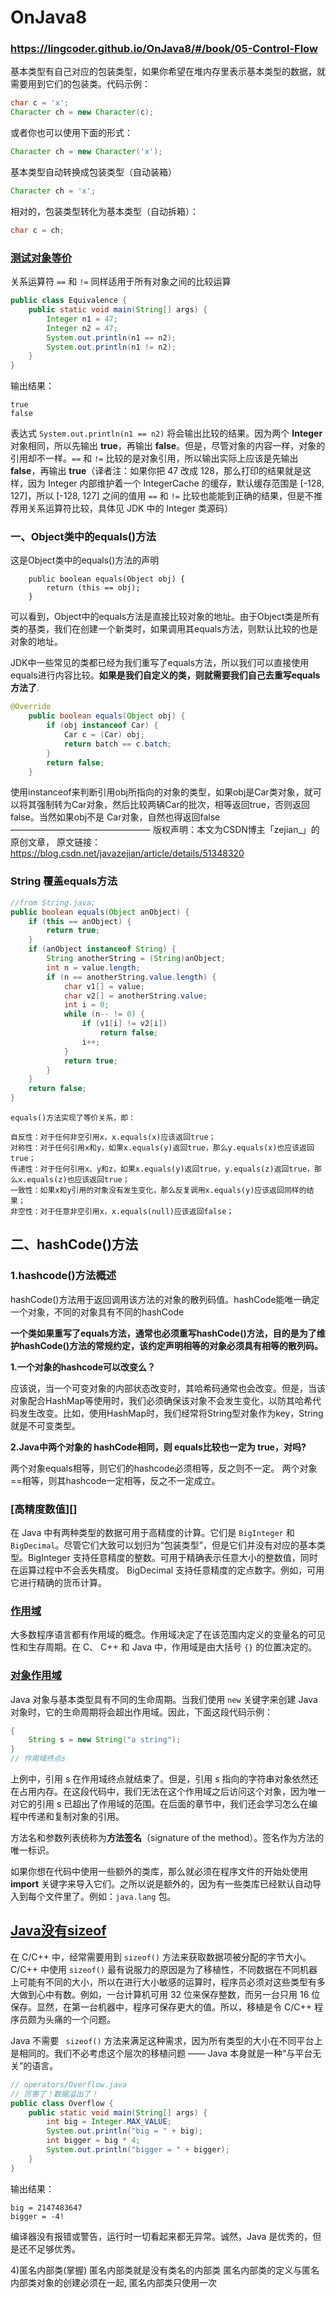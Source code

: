 # OnJava8
### https://lingcoder.github.io/OnJava8/#/book/05-Control-Flow

基本类型有自己对应的包装类型，如果你希望在堆内存里表示基本类型的数据，就需要用到它们的包装类。代码示例：

```java
char c = 'x';
Character ch = new Character(c);
```

或者你也可以使用下面的形式：

```java
Character ch = new Character('x');
```

基本类型自动转换成包装类型（自动装箱）

```java
Character ch = 'x';
```

相对的，包装类型转化为基本类型（自动拆箱）：

```java
char c = ch;
```

### [测试对象等价](https://lingcoder.github.io/OnJava8/#/book/04-Operators?id=测试对象等价)

关系运算符 `==` 和 `!=` 同样适用于所有对象之间的比较运算

```java
public class Equivalence {
    public static void main(String[] args) {
        Integer n1 = 47;
        Integer n2 = 47;
        System.out.println(n1 == n2);
        System.out.println(n1 != n2);
    }
}
```

输出结果：

```
true
false
```

表达式 `System.out.println(n1 == n2)` 将会输出比较的结果。因为两个 **Integer** 对象相同，所以先输出 **true**，再输出 **false**。但是，尽管对象的内容一样，对象的引用却不一样。`==` 和 `!=` 比较的是对象引用，所以输出实际上应该是先输出 **false**，再输出 **true**（译者注：如果你把 47 改成 128，那么打印的结果就是这样，因为 Integer 内部维护着一个 IntegerCache 的缓存，默认缓存范围是 [-128, 127]，所以 [-128, 127] 之间的值用 `==` 和 `!=` 比较也能能到正确的结果，但是不推荐用关系运算符比较，具体见 JDK 中的 Integer 类源码）

### 一、Object类中的equals()方法

这是Object类中的equals()方法的声明

```
    public boolean equals(Object obj) {
        return (this == obj);
    }
```

可以看到，Object中的equals方法是直接比较对象的地址。由于Object类是所有类的基类，我们在创建一个新类时，如果调用其equals方法，则默认比较的也是对象的地址。

JDK中一些常见的类都已经为我们重写了equals方法，所以我们可以直接使用equals进行内容比较。**如果是我们自定义的类，则就需要我们自己去重写equals方法了**.

```java
@Override
	public boolean equals(Object obj) {
		if (obj instanceof Car) {
			Car c = (Car) obj;
			return batch == c.batch;
		}
		return false;
	}
```

使用instanceof来判断引用obj所指向的对象的类型，如果obj是Car类对象，就可以将其强制转为Car对象，然后比较两辆Car的批次，相等返回true，否则返回false。当然如果obj不是 Car对象，自然也得返回false
————————————————
版权声明：本文为CSDN博主「zejian_」的原创文章，
原文链接：https://blog.csdn.net/javazejian/article/details/51348320

### String 覆盖equals方法

```java
//from String.java;
public boolean equals(Object anObject) {
    if (this == anObject) {
        return true;
    }
    if (anObject instanceof String) {
        String anotherString = (String)anObject;
        int n = value.length;
        if (n == anotherString.value.length) {
            char v1[] = value;
            char v2[] = anotherString.value;
            int i = 0;
            while (n-- != 0) {
                if (v1[i] != v2[i])
                    return false;
                i++;
            }
            return true;
        }
    }
    return false;
}
```

```
equals()方法实现了等价关系，即：

自反性：对于任何非空引用x，x.equals(x)应该返回true；
对称性：对于任何引用x和y，如果x.equals(y)返回true，那么y.equals(x)也应该返回true；
传递性：对于任何引用x、y和z，如果x.equals(y)返回true，y.equals(z)返回true，那么x.equals(z)也应该返回true；
一致性：如果x和y引用的对象没有发生变化，那么反复调用x.equals(y)应该返回同样的结果；
非空性：对于任意非空引用x，x.equals(null)应该返回false；
```

## 二、hashCode()方法

### 1.hashcode()方法概述

hashCode()方法用于返回调用该方法的对象的散列码值。hashCode能唯一确定一个对象，不同的对象具有不同的hashCode

**一个类如果重写了equals方法，通常也必须重写hashCode()方法，目的是为了维护hashCode()方法的常规约定，该约定声明相等的对象必须具有相等的散列码。**

**1.一个对象的hashcode可以改变么？**

应该说，当一个可变对象的内部状态改变时，其哈希码通常也会改变。但是，当该对象配合HashMap等使用时，我们必须确保该对象不会发生变化，以防其哈希代码发生改变。比如，使用HashMap时，我们经常将String型对象作为key，String就是不可变类型。

**2.Java中两个对象的 hashCode相同，则 equals比较也一定为 true，对吗?**

两个对象equals相等，则它们的hashcode必须相等，反之则不一定。
两个对象==相等，则其hashcode一定相等，反之不一定成立。





### [高精度数值][]

在 Java 中有两种类型的数据可用于高精度的计算。它们是 `BigInteger` 和 `BigDecimal`。尽管它们大致可以划归为“包装类型”，但是它们并没有对应的基本类型。BigInteger 支持任意精度的整数。可用于精确表示任意大小的整数值，同时在运算过程中不会丢失精度。 BigDecimal 支持任意精度的定点数字。例如，可用它进行精确的货币计算。

### [作用域](https://lingcoder.github.io/OnJava8/#/book/03-Objects-Everywhere?id=作用域)

大多数程序语言都有作用域的概念。作用域决定了在该范围内定义的变量名的可见性和生存周期。在 C、 C++ 和 Java 中，作用域是由大括号 `{}` 的位置决定的。

### [对象作用域](https://lingcoder.github.io/OnJava8/#/book/03-Objects-Everywhere?id=对象作用域)

Java 对象与基本类型具有不同的生命周期。当我们使用 `new` 关键字来创建 Java 对象时，它的生命周期将会超出作用域。因此，下面这段代码示例：

```java
{
    String s = new String("a string");
} 
// 作用域终点s
```

上例中，引用 s 在作用域终点就结束了。但是，引用 s 指向的字符串对象依然还在占用内存。在这段代码中，我们无法在这个作用域之后访问这个对象，因为唯一对它的引用 s 已超出了作用域的范围。在后面的章节中，我们还会学习怎么在编程中传递和复制对象的引用。

方法名和参数列表统称为**方法签名**（signature of the method）。签名作为方法的唯一标识。

如果你想在代码中使用一些额外的类库，那么就必须在程序文件的开始处使用 **import** 关键字来导入它们。之所以说是额外的，因为有一些类库已经默认自动导入到每个文件里了。例如：`java.lang` 包。



## [Java没有sizeof](https://lingcoder.github.io/OnJava8/#/book/04-Operators?id=java没有sizeof)

在 C/C++ 中，经常需要用到 `sizeof()` 方法来获取数据项被分配的字节大小。C/C++ 中使用 `sizeof()` 最有说服力的原因是为了移植性，不同数据在不同机器上可能有不同的大小，所以在进行大小敏感的运算时，程序员必须对这些类型有多大做到心中有数。例如，一台计算机可用 32 位来保存整数，而另一台只用 16 位保存。显然，在第一台机器中，程序可保存更大的值。所以，移植是令 C/C++ 程序员颇为头痛的一个问题。

Java 不需要 ` sizeof()` 方法来满足这种需求，因为所有类型的大小在不同平台上是相同的。我们不必考虑这个层次的移植问题 —— Java 本身就是一种“与平台无关”的语言。

```java
// operators/Overflow.java
// 厉害了！数据溢出了！
public class Overflow {
    public static void main(String[] args) {
        int big = Integer.MAX_VALUE;
        System.out.println("big = " + big);
        int bigger = big * 4;
        System.out.println("bigger = " + bigger);
    }
}
```

输出结果：

```text
big = 2147483647
bigger = -4!
```

编译器没有报错或警告，运行时一切看起来都无异常。诚然，Java 是优秀的，但是还不足够优秀。

4)匿名内部类(掌握)
匿名内部类就是没有类名的内部类
匿名内部类的定义与匿名内部类对象的创建必须在一起, 匿名内部类只使用一次

